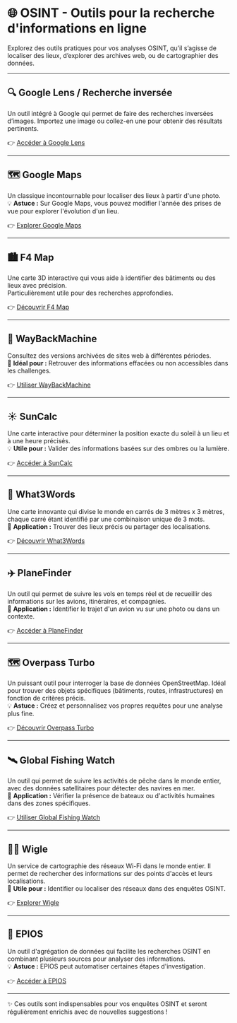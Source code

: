 # 🌐 OSINT - Outils pour la recherche d'informations en ligne

Explorez des outils pratiques pour vos analyses OSINT, qu’il s’agisse de localiser des lieux, d’explorer des archives web, ou de cartographier des données.  

---

## 🔍 Google Lens / Recherche inversée
Un outil intégré à Google qui permet de faire des recherches inversées d’images. Importez une image ou collez-en une pour obtenir des résultats pertinents.

👉 [Accéder à Google Lens](https://images.google.com/ "Recherche Google Lens")

---

## 🗺️ Google Maps
Un classique incontournable pour localiser des lieux à partir d'une photo.  
💡 **Astuce :** Sur Google Maps, vous pouvez modifier l'année des prises de vue pour explorer l'évolution d'un lieu.

👉 [Explorer Google Maps](https://www.google.fr/maps)

---

## 🏙️ F4 Map
Une carte 3D interactive qui vous aide à identifier des bâtiments ou des lieux avec précision.  
Particulièrement utile pour des recherches approfondies.

👉 [Découvrir F4 Map](https://demo.f4map.com/#camera.theta=0.9)

---

## 📜 WayBackMachine
Consultez des versions archivées de sites web à différentes périodes.  
🔑 **Idéal pour :** Retrouver des informations effacées ou non accessibles dans les challenges.

👉 [Utiliser WayBackMachine](https://web.archive.org/)

---

## ☀️ SunCalc
Une carte interactive pour déterminer la position exacte du soleil à un lieu et à une heure précisés.  
💡 **Utile pour :** Valider des informations basées sur des ombres ou la lumière.

👉 [Accéder à SunCalc](https://www.suncalc.org/)

---

## 📍 What3Words
Une carte innovante qui divise le monde en carrés de 3 mètres x 3 mètres, chaque carré étant identifié par une combinaison unique de 3 mots.  
🔑 **Application :** Trouver des lieux précis ou partager des localisations.

👉 [Découvrir What3Words](https://what3words.com/)

---

## ✈️ PlaneFinder
Un outil qui permet de suivre les vols en temps réel et de recueillir des informations sur les avions, itinéraires, et compagnies.  
🔑 **Application :** Identifier le trajet d'un avion vu sur une photo ou dans un contexte.

👉 [Accéder à PlaneFinder](https://planefinder.net/)

---

## 🗺️ Overpass Turbo
Un puissant outil pour interroger la base de données OpenStreetMap. Idéal pour trouver des objets spécifiques (bâtiments, routes, infrastructures) en fonction de critères précis.  
💡 **Astuce :** Créez et personnalisez vos propres requêtes pour une analyse plus fine.

👉 [Découvrir Overpass Turbo](https://overpass-turbo.eu/)

---

## 🛰️ Global Fishing Watch
Un outil qui permet de suivre les activités de pêche dans le monde entier, avec des données satellitaires pour détecter des navires en mer.  
🔑 **Application :** Vérifier la présence de bateaux ou d'activités humaines dans des zones spécifiques.

👉 [Utiliser Global Fishing Watch](https://globalfishingwatch.org/map/)

---

## 🕵️‍♂️ Wigle
Un service de cartographie des réseaux Wi-Fi dans le monde entier. Il permet de rechercher des informations sur des points d'accès et leurs localisations.  
🔑 **Utile pour :** Identifier ou localiser des réseaux dans des enquêtes OSINT.

👉 [Explorer Wigle](https://wigle.net/)

---

## 🔬 EPIOS
Un outil d'agrégation de données qui facilite les recherches OSINT en combinant plusieurs sources pour analyser des informations.  
💡 **Astuce :** EPIOS peut automatiser certaines étapes d'investigation.

👉 [Accéder à EPIOS](https://epios.com/)

---

✨ Ces outils sont indispensables pour vos enquêtes OSINT et seront régulièrement enrichis avec de nouvelles suggestions !
